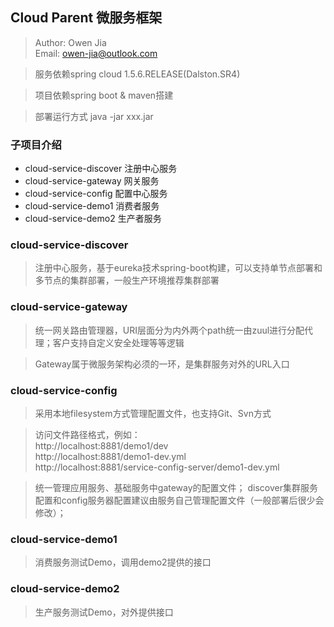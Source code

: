 ## Cloud Parent 微服务框架

> Author: Owen Jia    
  Email:  owen-jia@outlook.com

> 服务依赖spring cloud 1.5.6.RELEASE(Dalston.SR4)

> 项目依赖spring boot & maven搭建

> 部署运行方式 java -jar xxx.jar

### 子项目介绍

- cloud-service-discover 注册中心服务
- cloud-service-gateway 网关服务
- cloud-service-config 配置中心服务
- cloud-service-demo1 消费者服务
- cloud-service-demo2 生产者服务


### cloud-service-discover

> 注册中心服务，基于eureka技术spring-boot构建，可以支持单节点部署和多节点的集群部署，一般生产环境推荐集群部署

### cloud-service-gateway

> 统一网关路由管理器，URI层面分为内外两个path统一由zuul进行分配代理；客户支持自定义安全处理等等逻辑

> Gateway属于微服务架构必须的一环，是集群服务对外的URL入口

### cloud-service-config

> 采用本地filesystem方式管理配置文件，也支持Git、Svn方式

> 访问文件路径格式，例如：    
  http://localhost:8881/demo1/dev    
  http://localhost:8881/demo1-dev.yml       
  http://localhost:8881/service-config-server/demo1-dev.yml  

> 统一管理应用服务、基础服务中gateway的配置文件； discover集群服务配置和config服务器配置建议由服务自己管理配置文件（一般部署后很少会修改）；

### cloud-service-demo1

> 消费服务测试Demo，调用demo2提供的接口

### cloud-service-demo2

> 生产服务测试Demo，对外提供接口


